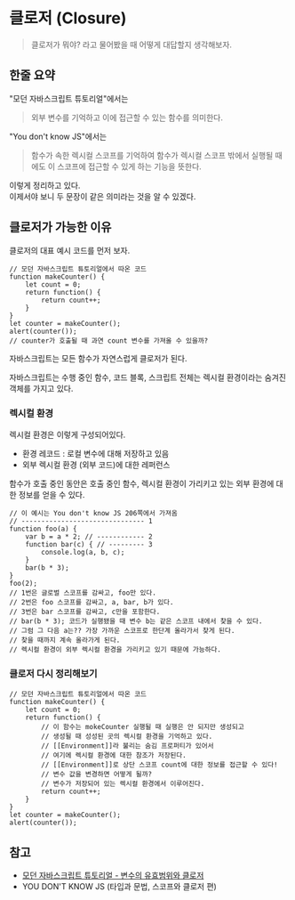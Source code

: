 # 클로저 (Closure)

> 클로저가 뭐야? 라고 물어봤을 때 어떻게 대답할지 생각해보자.

## 한줄 요약

"모던 자바스크립트 튜토리얼"에서는
> 외부 변수를 기억하고 이에 접근할 수 있는 함수를 의미한다.

"You don't know JS"에서는
> 함수가 속한 렉시컬 스코프를 기억하여 함수가 렉시컬 스코프 밖에서 실행될 때에도 이 스코프에 접근할 수 있게 하는 기능을 뜻한다.

이렇게 정리하고 있다. <br>
이제서야 보니 두 문장이 같은 의미라는 것을 알 수 있겠다.

## 클로저가 가능한 이유

클로저의 대표 예시 코드를 먼저 보자.
```JS
// 모던 자바스크립트 튜토리얼에서 따온 코드
function makeCounter() {
    let count = 0;
    return function() {
        return count++;
    }
}
let counter = makeCounter();
alert(counter());
// counter가 호출될 때 과연 count 변수를 가져올 수 있을까?
```
자바스크립트는 모든 함수가 자연스럽게 클로저가 된다.

자바스크립트는 수행 중인 함수, 코드 블록, 스크립트 전체는 렉시컬 환경이라는 숨겨진 객체를 가지고 있다.

### 렉시컬 환경
렉시컬 환경은 이렇게 구성되어있다.
- 환경 레코드 : 로컬 변수에 대해 저장하고 있음
- 외부 렉시컬 환경 (외부 코드)에 대한 레퍼런스

함수가 호출 중인 동안은 호출 중인 함수, 렉시컬 환경이 가리키고 있는 외부 환경에 대한 정보를 얻을 수 있다.

```JS
// 이 예시는 You don't know JS 206쪽에서 가져옴 
// ------------------------------- 1
function foo(a) { 
    var b = a * 2; // ------------ 2
    function bar(c) { // --------- 3
        console.log(a, b, c);
    }
    bar(b * 3);
}
foo(2);
// 1번은 글로벌 스코프를 감싸고, foo만 있다.
// 2번은 foo 스코프를 감싸고, a, bar, b가 있다.
// 3번은 bar 스코프를 감싸고, c만을 포함한다.
// bar(b * 3); 코드가 실행됐을 때 변수 b는 같은 스코프 내에서 찾을 수 있다.
// 그럼 그 다음 a는?? 가장 가까운 스코프로 한단계 올라가서 찾게 된다.
// 찾을 때까지 계속 올라가게 된다.
// 렉시컬 환경이 외부 렉시컬 환경을 가리키고 있기 때문에 가능하다.
```

### 클로저 다시 정리해보기

```JS
// 모던 자바스크립트 튜토리얼에서 따온 코드
function makeCounter() {
    let count = 0;
    return function() { 
        // 이 함수는 mokeCounter 실행될 때 실행은 안 되지만 생성되고
        // 생성될 때 성성된 곳의 렉시컬 환경을 기억하고 있다.
        // [[Environment]]라 불리는 숨김 프로퍼티가 있어서
        // 여기에 렉시컬 환경에 대한 참조가 저장된다.
        // [[Environment]]로 상단 스코프 count에 대한 정보를 접근할 수 있다!
        // 변수 값을 변경하면 어떻게 될까?
        // 변수가 저장되어 있는 렉시컬 환경에서 이루어진다.
        return count++;
    }
}
let counter = makeCounter();
alert(counter());
```

## 참고
- [모던 자바스크립트 튜토리얼 - 변수의 유효범위와 클로저](https://ko.javascript.info/closure)
- YOU DON'T KNOW JS (타입과 문법, 스코프와 클로저 편)